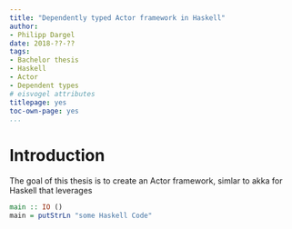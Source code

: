 ```yaml
---
title: "Dependently typed Actor framework in Haskell" 
author:
- Philipp Dargel
date: 2018-??-??
tags:
- Bachelor thesis
- Haskell
- Actor
- Dependent types
# eisvogel attributes
titlepage: yes
toc-own-page: yes
...
```


# Introduction

The goal of this thesis is to create an Actor framework, simlar to akka for Haskell that leverages 

```haskell
main :: IO ()
main = putStrLn "some Haskell Code"
```

```{include=src/Dakka/Actor.hs}
```

